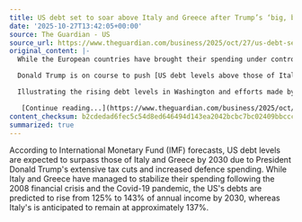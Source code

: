 ```yaml
---
title: US debt set to soar above Italy and Greece after Trump’s ‘big, beautiful bill’
date: '2025-10-27T13:42:05+00:00'
source: The Guardian - US
source_url: https://www.theguardian.com/business/2025/oct/27/us-debt-set-to-exceed-italy-and-greece
original_content: |-
  While the European countries have brought their spending under control, the US president’s tax cuts and defence spending will lead to increased borrowing

  Donald Trump is on course to push [US debt levels above those of Italy and Greece](https://www.imf.org/external/datamapper/GGXWDG_NGDP@WEO/OEMDC/ADVEC/WEOWORLD/ITA/USA/GRC/GBR) by the end of the decade after wide-ranging tax cuts and increased [defence spending](https://www.cfr.org/expert-brief/will-trumps-big-beautiful-defense-spending-last), according to International Monetary Fund (IMF) forecasts.

  Illustrating the rising debt levels in Washington and efforts made by Rome and Athens to bring spending under control after the 2008 financial crash and Covid-19 pandemic, the IMF predicts the US will see its debts climb from 125% to 143% of annual income by 2030, while Italy’s will flatline at about 137%.

   [Continue reading...](https://www.theguardian.com/business/2025/oct/27/us-debt-set-to-exceed-italy-and-greece)
content_checksum: b2cdedad6fec5c54d8ed646494d143ea2042bcbc7bc02409bbccc533fa5e3197
summarized: true
---
```


According to International Monetary Fund (IMF) forecasts, US debt levels are expected to surpass those of Italy and Greece by 2030 due to President Donald Trump's extensive tax cuts and increased defence spending. While Italy and Greece have managed to stabilize their spending following the 2008 financial crisis and the Covid-19 pandemic, the US's debts are predicted to rise from 125% to 143% of annual income by 2030, whereas Italy's is anticipated to remain at approximately 137%.